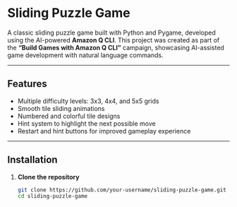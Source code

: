 # Sliding Puzzle Game

A classic sliding puzzle game built with Python and Pygame, developed using the AI-powered **Amazon Q CLI**. This project was created as part of the **“Build Games with Amazon Q CLI”** campaign, showcasing AI-assisted game development with natural language commands.

---

## Features

- Multiple difficulty levels: 3x3, 4x4, and 5x5 grids  
- Smooth tile sliding animations  
- Numbered and colorful tile designs   
- Hint system to highlight the next possible move  
- Restart and hint buttons for improved gameplay experience  

---

## Installation

1. **Clone the repository**

   ```bash
   git clone https://github.com/your-username/sliding-puzzle-game.git
   cd sliding-puzzle-game
